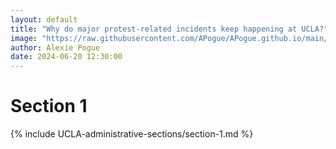 ```yaml
---
layout: default
title: "Why do major protest-related incidents keep happening at UCLA?"
image: "https://raw.githubusercontent.com/APogue/APogue.github.io/main/images/2024-05-20/protest/large-red-triangle-people.webp"
author: Alexie Pogue
date: 2024-06-20 12:30:00 
---
```







# Section 1
{% include UCLA-administrative-sections/section-1.md %}



<!-- Add more sections as needed -->

